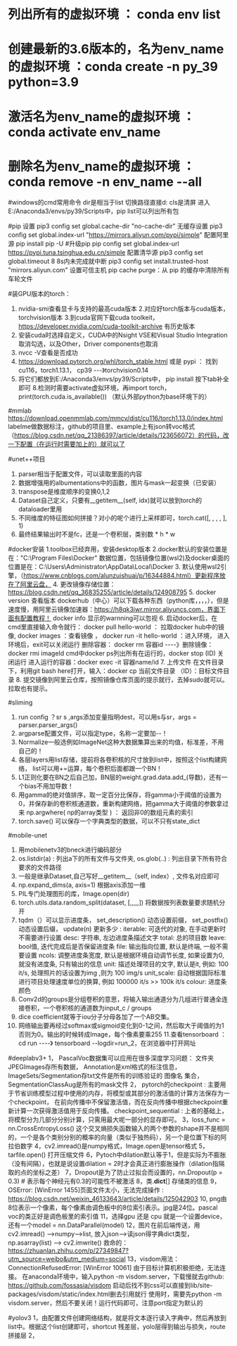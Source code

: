 # 列出所有的虚拟环境 ： conda env list
# 创建最新的3.6版本的，名为env_name的虚拟环境 ：conda create -n py_39 python=3.9
# 激活名为env_name的虚拟环境 ： conda activate env_name
# 删除名为env_name的虚拟环境 ： conda remove -n env_name --all

#windows的cmd常用命令
dir是相当于list
切换路径直接d:
cls是清屏
进入E:/Anaconda3/envs/py39/Scripts中，pip list可以列出所有包

#pip 设置
pip3 config set global.cache-dir "no-cache-dir"           无缓存设置
pip3 config set global.index-url "https://mirrors.aliyun.com/pypi/simple"  配置阿里源
pip install pip -U  #升级pip
pip config set global.index-url https://pypi.tuna.tsinghua.edu.cn/simple   配置清华源
pip3 config set global.timeout 8      8s内未完成就中断
pip3 config set install.trusted-host "mirrors.aliyun.com"   设置可信主机
pip cache purge：从 pip 的缓存中清除所有车轮文件

#装GPU版本的torch：
1. nvidia-smi查看显卡与支持的最高cuda版本
2.对应好torch版本与cuda版本，torchvision版本
3.到cuda官网下载cuda toolkeit， https://developer.nvidia.com/cuda-toolkit-archive  有历史版本
4. 安装cuda时选择自定义，CUDA中的Nsight VSE和Visual Studio Integration取消勾选，以及Other，Driver components也取消
5. nvcc -V查看是否成功
6. https://download.pytorch.org/whl/torch_stable.html 或是 pypi  ： 找到cu116，torch1.13.1， cp39 ---》torchvision0.14
7. 将它们都放到E:/Anaconda3/envs/py39/Scripts中， pip install 按下tab补全即可
8.检测时需要activate虚拟环境，再import torch， print(torch.cuda.is_available())
（默认外部python为base环境下的）

#mmlab
https://download.openmmlab.com/mmcv/dist/cu116/torch1.13.0/index.html
labelme做数据标注，github的项目里、example上有json转voc格式（https://blog.csdn.net/qq_21386397/article/details/123656072）的代码，改一下配置（在运行时需要加上的）就可以了

#unet++项目
1. parser相当于配置文件，可以读取里面的内容
2. 数据增强用的albumentations中的函数，图片与mask一起变换（已安装）
3. transpose是维度顺序的变换0,1,2
4. Dataset自己定义，只要有__getitem__(self, idx)就可以放到torch的dataloader里用
5. 不同维度的特征图如何拼接？对小的呢个进行上采样即可，torch.cat([, , , , ], 1)
6. 最终结果输出时不是fc，还是一个卷积层，类别数 * h * w

#docker安装
1.toolbox已经弃用，安装desktop版本
2.docker默认的安装位置是在："C:\Program Files\Docker"
  数据位置，包括镜像位置(wsl2)及docker桌面的位置是在：C:\Users\Administrator\AppData\Local\Docker
3. 默认使用wsl2引擎，（https://www.cnblogs.com/alunzuishuai/p/16344884.html）更新程序放在了阿里云盘，
4.  更改镜像存储位置： https://blog.csdn.net/qq_36835255/article/details/124908795
5. docker version 查看版本
   dockerhub（中心）可以下载各种东西（python库，，，，），但是速度慢，用阿里云镜像加速器：https://h8qk3iwr.mirror.aliyuncs.com，界面下面有配置教程！
   docker info 显示的warnning可以忽视
6. 启动docker后，在cmd里直接输入命令就行： 
	docker pull hello-world ： 拉取docker hub中的镜像, 
	docker images ：查看镜像 ， 
	docker run -it hello-world ：进入环境， 进入环境后，exit可以关闭运行
	删除容器： docker rm 容器id ----》删除镜像：docker rmi imageId
	cmd中docker ps列出所有在运行的，docker stop (ID) 关闭运行
 	进入运行的容器：docker exec -it 容器name/id
7. 上传文件
	在文件目录下，利用git bash here打开，输入：docker cp 当前文件目录 （ID）：目标文件目录
8. 提交镜像到阿里云仓库，按照镜像仓库页面的提示就行，去掉sudo就可以。拉取也有提示。

#sliming
1. run config ？sr s  ,args添加变量指明dest，可以用s与sr，args = parser.parser_args()
2. argparse配置文件，可以指定type，名称一定要加--！
3. Normalize一般选例如ImageNet这种大数据集算出来的均值，标准差，不用自己的！
4. 各层layers用list存储，提前将各卷积核的尺寸放到list中，按照这个list构建网络， list可以用+=运算，每个卷积后面都跟一个BN！
5. L1正则化要在BN之后自己加，BN层的weight.grad.data.add_(导数)，还有一个bias不用加导数！
6. 用gamma的绝对值排序，取一定百分比保存，将gamma小于阈值的设置为0，并保存新的卷积核通道数，重新构建网络，把gamma大于阈值的参数拿过来
    np.argwhere( np的array类型 ) ： 返回非0的数组元素的索引
7. torch.save() 可以保存一个字典类型的数据，可以不只有state_dict

#mobile-unet
1. 用mobilenetv3的bneck进行编码部分
2. os.listdir(a) : 列出a下的所有文件与文件夹, os.glob(..) : 列出目录下所有符合要求的文件路径
3. 一般是继承Dataset,自己写好__getitem__（self, index）, 文件名对应即可
4. np.expand_dims(a, axis=1) 根据axis添加一维
5. PIL专门处理图形的库，Image.open(dir)
6. torch.utils.data.random_split(dataset, [,,,,,]) 将数据按列表数量要求随机分开
7. tqdm（）可以显示进度条， set_description() 动态设置前缀， set_postfix() 动态设置后缀， update(n) 更新多少 : 
	iterable: 可迭代的对象, 在⼿动更新时不需要进⾏设置
	desc: 字符串, 左边进度条描述⽂字
	total: 总的项⽬数
	leave: bool值, 迭代完成后是否保留进度条
	file: 输出指向位置, 默认是终端, ⼀般不需要设置
	ncols: 调整进度条宽度, 默认是根据环境⾃动调节长度, 如果设置为0, 就没有进度条, 只有输出的信息
	unit: 描述处理项⽬的⽂字, 默认是it, 例如: 100 it/s, 处理照⽚的话设置为img ,则为 100 img/s
	unit_scale: ⾃动根据国际标准进⾏项⽬处理速度单位的换算, 例如 100000 it/s >> 100k it/s
	colour: 进度条颜色
8. Conv2d的groups是分组卷积的意思，将输入输出通道分为几组进行普通全连接卷积，一个卷积核的通道数为input_c / groups
9. dice coefficient就等于iou分子分母各加了一个AB交集。
10. 网络输出要再经过softmax或sigmoid变化到0-1之间，然后取大于阈值的为1否则为0。输出的时候转成Image，每个像素要乘255
11.查看tensorboard ：cd  run   ----》 tensorboard --logdir=run_2，在浏览器中打开网址

#deeplabv3+ 
1， PascalVoc数据集可以应用在很多深度学习问题：
	文件夹JPEGImages存所有数据，
	Annotation是xml格式的标注信息，
	ImageSets/Segmentation存txt文件是所有的训练验证的 图像名 集合，
	SegmentationClassAug是所有的mask文件
2， pytorch的checkpoint : 主要用于节省训练模型过程中使用的内存，将模型或其部分的激活值的计算方法保存为一个checkpoint，
		          在前向传播中不保留激活值，而在反向传播中根据checkpoint重新计算一次获得激活值用于反向传播。
	checkpoint_sequential : 上者的基础上，将模型分为几部分分别计算，只需用最大呢一部分的显存即可。
3，loss_func = nn.CrossEntropyLoss()
这个交叉熵损失函数输入的两个参数的shape并不是相同的，一个是各个类别分别的概率的向量（类似于独热码），另一个是位置下标的阿拉伯数字
4，cv2.imread()是numpy格式，Image.open是tensor格式
5，tarfile.open() 打开压缩文件
6，Pytoch中dilation默认等于1，但是实际为不膨胀（没有间隔），也就是说设置dilation = 2时才会真正进行膨胀操作（dilation指隔取的点的坐标之差）
7，Dropout是为了防止过拟合而设置的，nn.Dropout(p = 0.3) # 表示每个神经元有0.3的可能性不被激活
8，类.__dict__[] 存储类的信息
9，OSError: [WinError 1455]页面文件太小，无法完成操作 : https://blog.csdn.net/weixin_46133643/article/details/125042903
10, png由8位表示一个像素，每个像素由调色板中的8位索引表示。jpg是24位。pascal voc的类正好是调色板里的索引值
11，选择gpu 还是 cpu 就是一个设置device， 还有一个model = nn.DataParallel(model)
12，图片在前后端传送，用cv2.imread() -->numpy-->list,  放入json-->读json得字典dict类型，np.asarray(list)  --> cv2.imwrite()
       救命的：https://zhuanlan.zhihu.com/p/27349847?utm_source=weibo&utm_medium=social
13，visdom用法：
   	 ConnectionRefusedError: [WinError 10061] 由于目标计算机积极拒绝，无法连接。
	在anaconda环境中，输入python -m visdom.server，下载慢就去github: https://github.com/fossasia/visdom
	启动后找不到css可以直接到lib/site-packages/visdom/static/index.html删去引用就行
	使用时，需要先python -m visdom.server，然后不要关闭！运行代码即可，注意port指定为默认的

#yolov3
1，由配置文件创建网络结构，就是将文本逐行读入字典中，然后再放到list中。根据这个list创建即可，shortcut 残差层，yolo层得到输出与损失，route 拼接层
2，